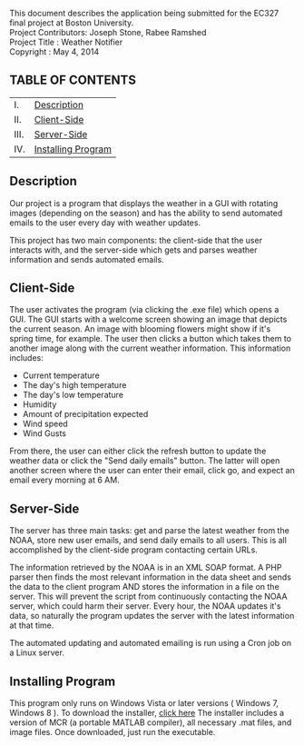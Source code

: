 This document describes the application being submitted for the EC327 final project at Boston University. <br/>
Project Contributors: Joseph Stone, Rabee Ramshed<br/>
Project Title       : Weather Notifier<br/>
Copyright           : May 4, 2014<br/>

<h2>TABLE OF CONTENTS </h2>
<table>
	<tr>
		<td>I.</td>
		<td>
			<a href='#description'>Description</a>
		</td>
	</tr>	
	<tr>	
		<td>II.</td>
		<td>
			<a href='#client'>Client-Side</a>
		</td>
	</tr>	
	<tr>	
		<td>III.</td>
		<td>
			<a href='#server'>Server-Side</a>
		</td>
	</tr>	
	<tr>	
		<td>IV.</td>
		<td>
			<a href='#download'>Installing Program</a>
		</td>
	</tr>	
</table>

<h2 id="description">Description</h2>

Our project is a program that displays the weather in a GUI with rotating images (depending on the season) and has the ability to send 
automated emails to the user every day with weather updates. 

This project has two main components: the client-side that the user interacts with, and the server-side which gets and parses weather information and
sends automated emails.

<h2 id='#client'>Client-Side</h2>

The user activates the program (via clicking the .exe file) which opens a GUI. The GUI starts with a welcome screen showing an image that depicts
the current season. An image with blooming flowers might show if it's spring time, for example. The user then clicks a button which takes them to
another image along with the current weather information. This information includes:
<ul>
	<li>Current temperature</li>
	<li>The day's high temperature</li>
	<li>The day's low temperature</li>
	<li>Humidity</li>
	<li>Amount of precipitation expected</li>
	<li>Wind speed</li>
	<li>Wind Gusts</li>
</ul>

From there, the user can either click the refresh button to update the weather data or click the "Send daily emails" button. The latter will open
another screen where the user can enter their email, click go, and expect an email every morning at 6 AM.

<h2 id='server'>Server-Side</h2>

The server has three main tasks: get and parse the latest weather from the NOAA, store new user emails, and send daily emails to all users. This
is all accomplished by the client-side program contacting certain URLs. 

The information retrieved by the NOAA is in an XML SOAP format. A PHP parser then finds the most relevant information in the data sheet and sends
the data to the client program AND stores the information in a file on the server. This will prevent the script from continuously contacting the
NOAA server, which could harm their server. Every hour, the NOAA updates it's data, so naturally the program updates the server with the latest
information at that time.

The automated updating and automated emailing is run using a Cron job on a Linux server.

<h2 id='download'>Installing Program</h2>

This program only runs on Windows Vista or later versions ( Windows 7, Windows 8 ). To download the installer, <a href=''>click here</a>
The installer includes a version of MCR (a portable MATLAB compiler), all necessary .mat files, and image files. Once downloaded, just run the
executable.
